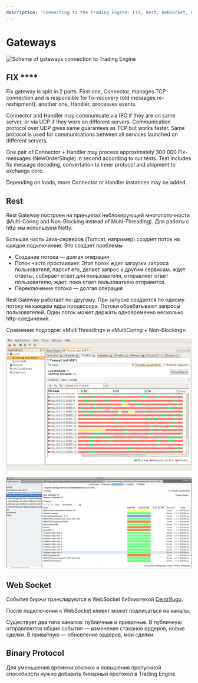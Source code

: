 ```yaml
---
description: 'Connecting to the Trading Engine: FIX, Rest, WebSocket, Binary Protocol.'
---
```


# Gateways

![Scheme of gateways connection to Trading Engine](https://lh6.googleusercontent.com/kMzv-z7SNRzVSTD6j9tbqQ0VmUjfPerG3LHMyQV9jHAxpihAXjvIx-MdPnIRtaVEFgFafy-RxUdGg0QcDPI6zZ11J0bnesOxFUUF1O0E-H1rLPibcdKz-HWcSKvVXrMU9ODL7jZW)

## FIX ****

Fix gateway is split in 2 parts. First one, Connector, manages TCP connection and is responsible for fix-recovery \(old messages re-reshipment\), another one, Handler, processes events.

Connector and Handler may communicate via IPC if they are on same server, or via UDP if they work on different servers. Communication protocol over UDP gives same guarantees as TCP but works faster. Same protocol is used for communications between all services launched on different servers.

One pair of Connector + Handler may process approximately 300 000 Fix-messages \(NewOrderSingle\) in second according to our tests. Test includes fix message decoding, convertation to inner protocol and shipment to exchange core.

Depending on loads, more Connector or Handler instances may be added.

## **Rest**

Rest Gateway построен на принципах неблокирующей многопоточности \(Multi-Coring and Non-Blocking instead of Multi-Threading\). Для работы с http мы используем Netty.

Большая часть Java-серверов \(Tomcat, например\) создает поток на каждое подключение. Это создает проблемы:

* Создание потока — долгая операция
* Поток часто простаивает. Этот поток ждет загрузки запроса пользователя, парсит его, делает запрос к другим сервисам, ждет ответы, собирает ответ для пользователя, отправляет ответ пользователю, ждет, пока ответ пользователю отправится.
* Переключение потока — долгая  операция

Rest Gateway работает по-другому. При запуске создается по одному потоку на каждом ядра процессора. Потоки обрабатывают запросы пользователей. Один поток может держать одновременно несколько http-соединений.

Сравнение подходов: «MultiThreading» и «MultiCoring + Non-Blocking»:

![&#x411;&#x43B;&#x43E;&#x43A;&#x438;&#x440;&#x443;&#x44E;&#x449;&#x438;&#x439; &#x43A;&#x43E;&#x434;, &#x43E;&#x434;&#x438;&#x43D; &#x43F;&#x43E;&#x442;&#x43E;&#x43A; &#x43D;&#x430; &#x43E;&#x434;&#x43D;&#x43E; &#x441;&#x43E;&#x435;&#x434;&#x438;&#x43D;&#x435;&#x43D;&#x438;&#x435;. &#x41F;&#x43E;&#x442;&#x43E;&#x43A;&#x438; &#x43F;&#x440;&#x43E;&#x441;&#x442;&#x430;&#x438;&#x432;&#x430;&#x44E;&#x442;](../../.gitbook/assets/tomcat-profiler.png)

![&#x41D;&#x435;&#x431;&#x43B;&#x43E;&#x43A;&#x438;&#x440;&#x443;&#x44E;&#x449;&#x438;&#x439; &#x43A;&#x43E;&#x434;, &#x43F;&#x43E; &#x43E;&#x434;&#x43D;&#x43E;&#x43C;&#x443; &#x43F;&#x43E;&#x442;&#x43E;&#x43A;&#x443; &#x43D;&#x430; &#x44F;&#x434;&#x440;&#x43E;. &#x41F;&#x43E;&#x442;&#x43E;&#x43A;&#x438; &#x43D;&#x435; &#x43F;&#x440;&#x43E;&#x441;&#x442;&#x430;&#x438;&#x432;&#x430;&#x44E;&#x442;](../../.gitbook/assets/netty-profiler.png)



## **Web Socket**

События биржи транслируются в WebSocket библиотекой [Centrifugo](https://github.com/centrifugal/centrifugo). 

После подключения к WebSocket клиент может подписаться на каналы. 

Существует два типа каналов: публичные и приватные. В публичную отправляются общие события — изменение стаканов ордеров, новые сделки. В приватную — обновление ордеров, мои сделки.

## **Binary Protocol**

Для уменьшения времени отклика и повышения пропускной способности нужно добавить бинарный протокол в Trading Engine. 

